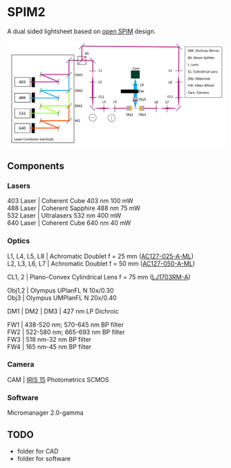 # SPIM2

A dual sided lightsheet based on [open SPIM](https://openspim.org/) design.  

![System Schematic](/Images/Schematic.png)

## Components

### Lasers  
403 Laser | Coherent Cube 403 nm 100 mW  
488 Laser | Coherent Sapphire 488 nm 75 mW  
532 Laser | Ultralasers 532 nm 400 mW  
640 Laser | Coherent Cube 640 nm 40 mW

### Optics
L1, L4, L5, L8 | Achromatic Doublet f = 25 mm ([AC127-025-A-ML](https://www.thorlabs.com/thorproduct.cfm?partnumber=AC127-025-A-ML))  
L2, L3, L6, L7 | Achromatic Doublet f = 50 mm ([AC127-050-A-ML](https://www.thorlabs.com/thorproduct.cfm?partnumber=AC127-050-A-ML))  

CL1, 2 | Plano-Convex Cylindrical Lens f = 75 mm ([LJ1703RM-A](https://www.thorlabs.com/thorproduct.cfm?partnumber=LJ1703RM-A))

Obj1,2 | Olympus UPlanFL N 10x/0.30    
Obj3 | Olympus UMPlanFL N 20x/0.40    

DM1 | 
DM2 | 
DM3 | 427 nm LP Dichroic  

FW1 | 438-520 nm; 570-645 nm BP filter  
FW2 | 522-580 nm; 665-693 nm BP filter  
FW3 | 518 nm-32 nm BP filter  
FW4 | 165 nm-45 nm BP filter  

### Camera
CAM | [IRIS 15](https://www.photometrics.com/products/iris-family/iris15) Photometrics SCMOS   

### Software
Micromanager 2.0-gamma

## TODO 
* folder for CAD
* folder for software
